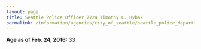 ```yaml
---
layout: page
title: Seattle Police Officer 7724 Timothy C. Hybak
permalink: /information/agencies/city_of_seattle/seattle_police_department/copbook/7724/
---
```


**Age as of Feb. 24, 2016:** 33
